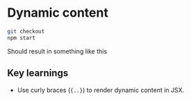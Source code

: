 # Dynamic content

```bash
git checkout
npm start
```

Should result in something like this

## Key learnings

* Use curly braces (`{..}`) to render dynamic content in JSX. 